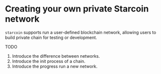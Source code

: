# Creating your own private Starcoin network


`starcoin` supports run a user-defined blockchain network, allowing users to build private chain for testing or development.


TODO
1. Introduce the difference between networks.
2. Introduce the init process of a chain.
3. Introduce the progress run a new network.
